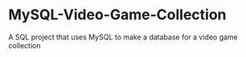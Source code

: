 # MySQL-Video-Game-Collection
A SQL project that uses MySQL to make a database for a video game collection
